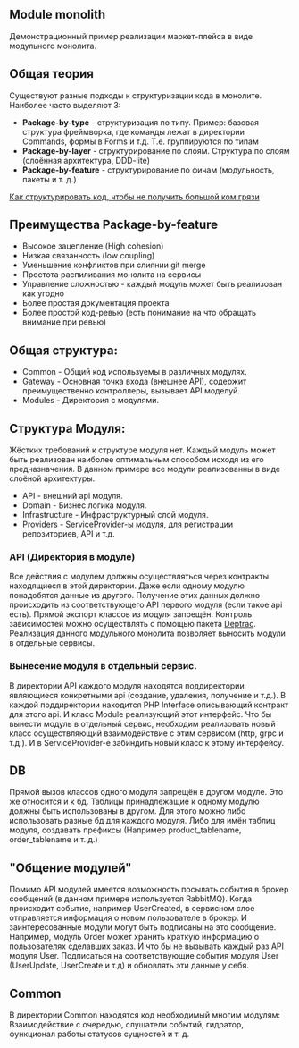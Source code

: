 ## Module monolith

Демонстрационный пример реализации маркет-плейса в виде модульного монолита.

## Общая теория
Существуют разные подходы к структуризации кода в монолите. Наиболее часто выделяют 3:
- **Package-by-type** - структуризация по типу. Пример: базовая структура фреймворка, 
    где команды лежат в директории Commands, формы в Forms и т.д. Т.е. группируются по типам
- **Package-by-layer** - структурирование по слоям. Структура по слоям (слоённая архитектура, DDD-lite)
- **Package-by-feature** - структурирование по фичам (модульность, пакеты и т. д.)

[Как структурировать код, чтобы не получить большой ком грязи](https://youtu.be/SycSx0Qp3eg?t=3910)

## Преимущества Package-by-feature
- Высокое зацепление (High cohesion)
- Низкая связанность (low coupling)
- Уменьшение конфликтов при слиянии git merge
- Простота распиливания монолита на сервисы
- Управление сложностью - каждый модуль может быть реализован как угодно
- Более простая документация проекта
- Более простой код-ревью (есть понимание на что обращать внимание при ревью)

## Общая структура:
- Common - Общий код используемы в различных модулях.
- Gateway - Основная точка входа (внешнее API), содержит преимущественно контроллеры, вызывает API моделуй.
- Modules - Директория с модулями.

## Структура Модуля:
Жёстких требований к структуре модуля нет. Каждый модуль может быть реализован наиболее оптимальным способом исходя из его предназначения.
В данном примере все модули реализованны в виде слоёной архитектуры.

- API - внешний api модуля. 
- Domain - Бизнес логика модуля.
- Infrastructure - Инфраструктурный слой модуля.
- Providers - ServiceProvider-ы модуля, для регистрации репозиториев, API и т.д.

### API (Директория в модуле) 
Все действия с модулем должны осуществляться через контракты находящиеся в этой директории. 
Даже если одному модулю понадобятся данные из другого. Получение этих данных должно происходить из соответствующего API первого модуля (если такое api есть).
Прямой экспорт классов из модуля запрещён. Контроль зависимостей можно осуществлять с помощью пакета [Deptrac](https://github.com/qossmic/deptrac).
Реализация данного модульного монолита позволяет выносить модули в отдельные сервисы. 

### Вынесение модуля в отдельный сервис.
В директории API каждого модуля находятся поддиректории являющиеся конкретными api (создание, удаления, получение и т.д.).
В каждой поддиректории находится PHP Interface описывающий контракт для этого api. И класс Module реализующий этот интерфейс.
Что бы вынести модуль в отдельный сервис, необходим реализовать новый класс осуществляющий взаимодействие с этим сервисом (http, grpc и т.д.).
И в ServiceProvider-e забиндить новый класс к этому интерфейсу.  

## DB
Прямой вызов классов одного модуля запрещён в другом модуле. Это же относится и к бд. Таблицы принадлежащие к одному модулю должны быть использованы
в другом. Для этого можно либо использовать разные бд для каждого модуля. Либо для имён таблиц модуля, создавать префиксы (Например product_tablename, order_tablename и т. д.)

## "Общение модулей"
Помимо API модулей имеется возможность посылать события в брокер сообщений (в данном примере используется RabbitMQ). Когда происходит событие, например
UserCreated, в сервисном слое отправляется информация о новом пользователе в брокер. И заинтересованные модули могут быть подписаны на это сообщение.
Например, модуль Order может хранить краткую информацию о пользователях сделавших заказ. И что бы не вызывать каждый раз API модуля User. 
Подписаться на соответствующие события модуля User (UserUpdate, UserCreate и т.д) и обновлять эти данные у себя.

## Common
В директории Common находятся код необходимый многим модулям: Взаимодействие с очередью, слушатели событий, гидратор, функционал работы статусов сущностей и т. д.
